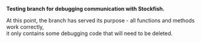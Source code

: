 **Testing branch for debugging communication with Stockfish.**</br>

At this point, the branch has served its purpose - all functions and methods work correctly,</br>
it only contains some debugging code that will need to be deleted.</br>
